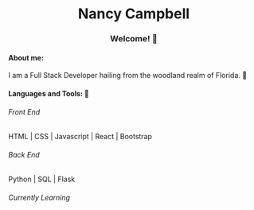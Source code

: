 <!---
NJCampbell/NJCampbell is a ✨ special ✨ repository because its `README.md` (this file) appears on your GitHub profile.
You can click the Preview link to take a look at your changes.
--->

<div align="center">
  <h1>Nancy Campbell</h1>
  <h3>Welcome! 👋 </h3>
</div>
<div>
  <h4>About me: </h4>
<p>I am a Full Stack Developer hailing from the woodland realm of Florida. 🌳</p>


</div>

<div>
  <h4>Languages and Tools: 🔧</h4>
  <h6>Front End</h6>
   HTML | CSS | Javascript | React | Bootstrap
  <h6>Back End</h6>
   Python | SQL | Flask
  <h6>Currently Learning</h6>
</div>

<div></div>

<div></div>
